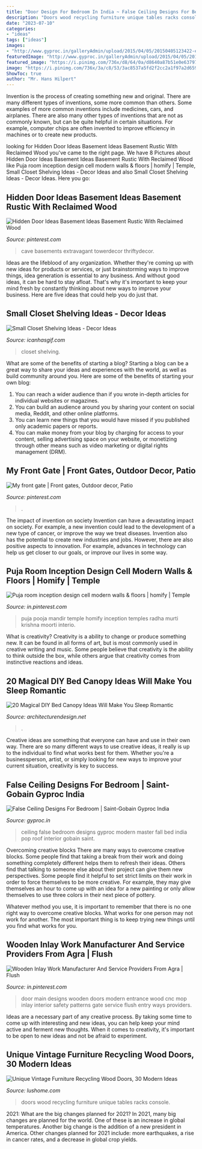 ```yaml
---
title: "Door Design For Bedroom In India ~ False Ceiling Designs For Bedroom"
description: "Doors wood recycling furniture unique tables racks console"
date: "2023-07-10"
categories:
- "ideas"
tags: ["ideas"]
images:
- "http://www.gyproc.in/galleryAdmin/upload/2015/04/05/20150405123422-ec711061.jpg"
featuredImage: "http://www.gyproc.in/galleryAdmin/upload/2015/04/05/20150405123422-ec711061.jpg"
featured_image: "https://i.pinimg.com/736x/d8/64/0a/d8640a87b51e0e6379772fa96cffb29d.jpg"
image: "https://i.pinimg.com/736x/3a/c8/53/3ac8537a5fd2f2cc2a1f97a2d6593ccb.jpg"
ShowToc: true
author: "Mr. Hans Hilpert"
---
```



Invention is the process of creating something new and original. There are many different types of inventions, some more common than others. Some examples of more common inventions include medicines, cars, and airplanes. There are also many other types of inventions that are not as commonly known, but can be quite helpful in certain situations. For example, computer chips are often invented to improve efficiency in machines or to create new products.

	

		
looking for Hidden Door Ideas Basement Ideas Basement Rustic With Reclaimed Wood you've came to the right page. We have 8 Pictures about Hidden Door Ideas Basement Ideas Basement Rustic With Reclaimed Wood like Puja room inception design cell modern walls &amp; floors | homify | Temple, Small Closet Shelving Ideas - Decor Ideas and also Small Closet Shelving Ideas - Decor Ideas. Here you go:
		
    
## Hidden Door Ideas Basement Ideas Basement Rustic With Reclaimed Wood

<img loading=lazy src="https://i.pinimg.com/736x/d8/64/0a/d8640a87b51e0e6379772fa96cffb29d.jpg" onerror="this.onerror=null;this.src='https://tse3.mm.bing.net/th?id=OIP.1wgjQTfktPWKjkwptsZJgAHaLH&amp;pid=15.1';" alt="Hidden Door Ideas Basement Ideas Basement Rustic With Reclaimed Wood">

_Source: pinterest.com_

>cave basements extravagant towerdecor thriftydecor. 

	

Ideas are the lifeblood of any organization. Whether they're coming up with new ideas for products or services, or just brainstorming ways to improve things, idea generation is essential to any business. And without good ideas, it can be hard to stay afloat. That's why it's important to keep your mind fresh by constantly thinking about new ways to improve your business. Here are five ideas that could help you do just that.

    
## Small Closet Shelving Ideas - Decor Ideas

<img loading=lazy src="https://icanhasgif.com/wp-content/uploads/2016/05/Small-Closet-Shelving-Ideas.jpg" onerror="this.onerror=null;this.src='https://tse2.mm.bing.net/th?id=OIP.ssqf6V2Ky-8n8i5wUo_ccAHaLI&amp;pid=15.1';" alt="Small Closet Shelving Ideas - Decor Ideas">

_Source: icanhasgif.com_

>closet shelving. 

	

What are some of the benefits of starting a blog?
Starting a blog can be a great way to share your ideas and experiences with the world, as well as build community around you. Here are some of the benefits of starting your own blog: 
1. You can reach a wider audience than if you wrote in-depth articles for individual websites or magazines. 
2. You can build an audience around you by sharing your content on social media, Reddit, and other online platforms. 
3. You can learn new things that you would have missed if you published only academic papers or reports. 
4. You can make money from your blog by charging for access to your content, selling advertising space on your website, or monetizing through other means such as video marketing or digital rights management (DRM).

    
## My Front Gate | Front Gates, Outdoor Decor, Patio

<img loading=lazy src="https://i.pinimg.com/736x/3d/92/47/3d92472c6b20ed010f47c2adc640b87c.jpg" onerror="this.onerror=null;this.src='https://tse3.mm.bing.net/th?id=OIP.OwtGSJ5BmVlf2BW4omr8gwHaJ3&amp;pid=15.1';" alt="My front gate | Front gates, Outdoor decor, Patio">

_Source: pinterest.com_

>. 

	

The impact of invention on society
Invention can have a devastating impact on society. For example, a new invention could lead to the development of a new type of cancer, or improve the way we treat diseases. Invention also has the potential to create new industries and jobs. However, there are also positive aspects to innovation. For example, advances in technology can help us get closer to our goals, or improve our lives in some way.

    
## Puja Room Inception Design Cell Modern Walls &amp; Floors | Homify | Temple

<img loading=lazy src="https://i.pinimg.com/736x/10/bb/21/10bb2124d7bb322499a4841e352c2fbe.jpg" onerror="this.onerror=null;this.src='https://tse1.mm.bing.net/th?id=OIP.WDQt7RpGHy7uoldunUiCpgHaKS&amp;pid=15.1';" alt="Puja room inception design cell modern walls &amp; floors | homify | Temple">

_Source: in.pinterest.com_

>puja pooja mandir temple homify inception temples radha murti krishna moorti interio. 

	

What is creativity?
Creativity is a ability to change or produce something new. It can be found in all forms of art, but is most commonly used in creative writing and music. Some people believe that creativity is the ability to think outside the box, while others argue that creativity comes from instinctive reactions and ideas.

    
## 20 Magical DIY Bed Canopy Ideas Will Make You Sleep Romantic

<img loading=lazy src="https://cdn.architecturendesign.net/wp-content/uploads/2015/07/AD-DIY-Bed-Canopy-11.jpg" onerror="this.onerror=null;this.src='https://tse3.mm.bing.net/th?id=OIP.FZB2nXjLbgdkWaOOh5AVIAHaLG&amp;pid=15.1';" alt="20 Magical DIY Bed Canopy Ideas Will Make You Sleep Romantic">

_Source: architecturendesign.net_

>. 

	

Creative ideas are something that everyone can have and use in their own way. There are so many different ways to use creative ideas, it really is up to the individual to find what works best for them. Whether you're a businessperson, artist, or simply looking for new ways to improve your current situation, creativity is key to success.

    
## False Ceiling Designs For Bedroom | Saint-Gobain Gyproc India

<img loading=lazy src="http://www.gyproc.in/galleryAdmin/upload/2015/04/05/20150405123422-ec711061.jpg" onerror="this.onerror=null;this.src='https://tse4.mm.bing.net/th?id=OIP.7HEQYVG9vwISaXXh5FGaVgHaEg&amp;pid=15.1';" alt="False Ceiling Designs For Bedroom | Saint-Gobain Gyproc India">

_Source: gyproc.in_

>ceiling false bedroom designs gyproc modern master fall bed india pop roof interior gobain saint. 

	

Overcoming creative blocks
There are many ways to overcome creative blocks. Some people find that taking a break from their work and doing something completely different helps them to refresh their ideas. Others find that talking to someone else about their project can give them new perspectives.
Some people find it helpful to set strict limits on their work in order to force themselves to be more creative. For example, they may give themselves an hour to come up with an idea for a new painting or only allow themselves to use three colors in their next piece of pottery.

 Whatever method you use, it is important to remember that there is no one right way to overcome creative blocks. What works for one person may not work for another. The most important thing is to keep trying new things until you find what works for you.

    
## Wooden Inlay Work Manufacturer And Service Providers From Agra | Flush

<img loading=lazy src="https://i.pinimg.com/736x/3a/c8/53/3ac8537a5fd2f2cc2a1f97a2d6593ccb.jpg" onerror="this.onerror=null;this.src='https://tse2.mm.bing.net/th?id=OIP.OGm8eldPyKM39UmWjuB94gHaJ4&amp;pid=15.1';" alt="Wooden Inlay Work Manufacturer And Service Providers From Agra | Flush">

_Source: in.pinterest.com_

>door main designs wooden doors modern entrance wood cnc mop inlay interior safety patterns gate service flush entry ways providers. 

	

Ideas are a necessary part of any creative process. By taking some time to come up with interesting and new ideas, you can help keep your mind active and ferment new thoughts. When it comes to creativity, it's important to be open to new ideas and not be afraid to experiment.

    
## Unique Vintage Furniture Recycling Wood Doors, 30 Modern Ideas

<img loading=lazy src="https://www.lushome.com/wp-content/uploads/2014/06/recycling-wood-doors-vintage-furniture-racks-console-tables-5.jpg" onerror="this.onerror=null;this.src='https://tse3.mm.bing.net/th?id=OIP.d3DXKrka4njQ0JypYe7rwwAAAA&amp;pid=15.1';" alt="Unique Vintage Furniture Recycling Wood Doors, 30 Modern Ideas">

_Source: lushome.com_

>doors wood recycling furniture unique tables racks console. 

	

2021: What are the big changes planned for 2021?
In 2021, many big changes are planned for the world. One of these is an increase in global temperatures. Another big change is the addition of a new president in America. Other changes planned for 2021 include: more earthquakes, a rise in cancer rates, and a decrease in global crop yields.

